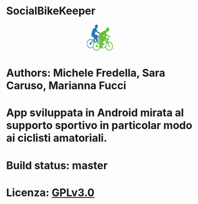 <p align=center> 
  
  # SocialBikeKeeper
</p>
<p align=center>
<img src="https://github.com/mfredella/SocialBikeKeeper/blob/master/app/src/main/res/drawable/ic_launcher.png">
</p>

# Authors: Michele Fredella, Sara Caruso, Marianna Fucci
# App sviluppata in Android mirata al supporto sportivo in particolar modo ai ciclisti amatoriali.
# Build status: master <img src="https://travis-ci.org/mfredella/SocialBikeKeeper.svg" alt="" data-canonical-src="https://api.travis-ci.org/mfredella/SocialBikeKeeper.svg?branch=master" style="max-width:100%;">
# Licenza: <a href="https://github.com/mfredella/SocialBikeKeeper/blob/master/LICENSE">GPLv3.0</a>
